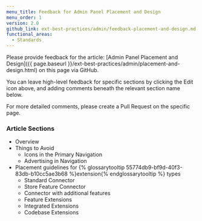 ```yaml
---
menu_title: Feedback for Admin Panel Placement and Design
menu_order: 1
version: 2.0
github_link: ext-best-practices/admin/feedback-placement-and-design.md
functional_areas:
  - Standards
---
```


Please provide feedback for the article: [Admin Panel Placement and Design]({{ page.baseurl }}/ext-best-practices/admin/placement-and-design.html) on this page via GitHub.

You can leave high-level feedback for specific sections by clicking the Edit icon above, and adding comments beneath the relevant section name below.

For more detailed comments, please create a Pull Request on the specific page.

### Article Sections

* Overview
* Things to Avoid
  * Icons in the Primary Navigation
  * Advertising in Navigation
* Placement guidelines for {% glossarytooltip 55774db9-bf9d-40f3-83db-b10cc5ae3b68 %}extension{% endglossarytooltip %} types
  * Standard Connector
  * Store Feature Connector
  * Connector with additional features
  * Feature Extensions
  * Integrated Extensions
  * Codebase Extensions
